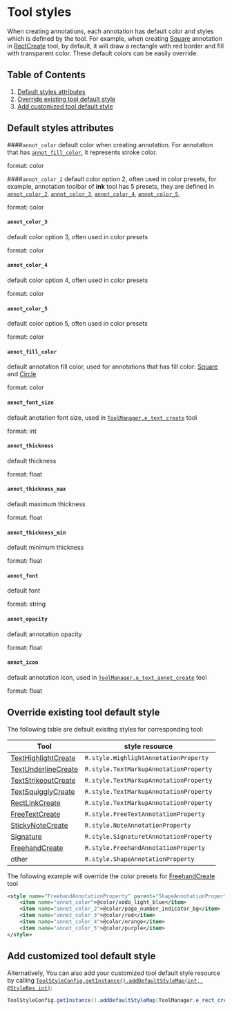 # Tool styles
When creating annotations, each annotation has default color and styles which is defined by the tool. For example, when creating [Square](https://www.pdftron.com/pdfnet/mobile/docs/Android/pdftron/PDF/Annots/Square.html) annotation in [RectCreate](http://neon.pdftron.local:8000/www/qliu/android/api/reference/com/pdftron/pdf/tools/RectCreate.html) tool, by default, it will draw a rectangle with red border and fill with transparent color. These default colors can be easily override.

## Table of Contents  
1. [Default styles attributes](#default-styles-attributes)
2. [Override existing tool default style](#override-existing-tool-default-style)
3. [Add customized tool default style](#add-customized-tool-default-style)

## Default styles attributes
####`annot_color`
default color when creating annotation. For annotation that has [`annot_fill_color`](#annot_fill_color), it represents stroke color.

format: color

####`annot_color_2`
default color option 2, often used in color presets, for example, annotation toolbar of **ink** tool has 5 presets, they are defined in [`annot_color_2`](#annot_color_2), [`annot_color_3`](#annot_color_3), [`annot_color_4`](#annot_color_4), [`annot_color_5`](#annot_color_5), 

format: color

#### `annot_color_3`
default color option 3, often used in color presets

format: color

#### `annot_color_4`
default color option 4, often used in color presets

format: color

#### `annot_color_5`
default color option 5, often used in color presets

format: color

#### `annot_fill_color`

default annotation fill color, used for annotations that has fill color: [Square](https://www.pdftron.com/pdfnet/mobile/docs/Android/pdfnet/javadoc/reference/com/pdftron/pdf/annots/Square.html) and [Circle](https://www.pdftron.com/pdfnet/mobile/docs/Android/pdfnet/javadoc/reference/com/pdftron/pdf/annots/Square.html)

format: color

#### `annot_font_size`
default anotation font size, used in [`ToolManager.e_text_create`]() tool

format: int

#### `annot_thickness`
default thickness

format: float

#### `annot_thickness_max`
default maximum thickness

format: float

#### `annot_thickness_min`
default minimum thickness

format: float

#### `annot_font`
default font

format: string

#### `annot_opacity`
default annotation opacity

format: float

#### `annot_icon`
default annotation icon, used in [`ToolManager.e_text_annot_create`]() tool

format: float

## Override existing tool default style
The following table are default exisitng styles for corresponding tool:

| Tool                                | style resource                       |
|-------------------------------------|--------------------------------------|
| [TextHighlightCreate](http://neon.pdftron.local:8000/www/qliu/android/api/reference/com/pdftron/pdf/tools/TextHighlightCreate.html)    | `R.style.HighlightAnnotationProperty`  |
| [TextUnderlineCreate](http://neon.pdftron.local:8000/www/qliu/android/api/reference/com/pdftron/pdf/tools/TextUnderlineCreate.html)     | `R.style.TextMarkupAnnotationProperty` |
|  [TextStrikeoutCreate](http://neon.pdftron.local:8000/www/qliu/android/api/reference/com/pdftron/pdf/tools/TextStrikeoutCreate.html)    | `R.style.TextMarkupAnnotationProperty` |
| [TextSquigglyCreate](http://neon.pdftron.local:8000/www/qliu/android/api/reference/com/pdftron/pdf/tools/TextSquigglyCreate.html)     | `R.style.TextMarkupAnnotationProperty` |
| [RectLinkCreate](http://neon.pdftron.local:8000/www/qliu/android/api/reference/com/pdftron/pdf/tools/RectLinkCreate.html)         | `R.style.TextMarkupAnnotationProperty` |
| [FreeTextCreate](http://neon.pdftron.local:8000/www/qliu/android/api/reference/com/pdftron/pdf/tools/FreeTextCreate.html)      | `R.style.FreeTextAnnotationProperty`   |
| [StickyNoteCreate](http://neon.pdftron.local:8000/www/qliu/android/api/reference/com/pdftron/pdf/tools/StickyNoteCreate.html) | `R.style.NoteAnnotationProperty`       |
| [Signature](http://neon.pdftron.local:8000/www/qliu/android/api/reference/com/pdftron/pdf/tools/Signature.html)        | `R.style.SignaturetAnnotationProperty` |
| [FreehandCreate](http://neon.pdftron.local:8000/www/qliu/android/api/reference/com/pdftron/pdf/tools/FreehandCreate.html)       | `R.style.FreehandAnnotationProperty`   |
| other                               | `R.style.ShapeAnnotationProperty`      |

The following example will override the color presets for [FreehandCreate](http://neon.pdftron.local:8000/www/qliu/android/api/reference/com/pdftron/pdf/tools/FreehandCreate.html) tool

```xml
<style name="FreehandAnnotationProperty" parent="ShapeAnnotationProperty">
    <item name="annot_color">@color/xodo_light_blue</item>
    <item name="annot_color_2">@color/page_number_indicator_bg</item>
    <item name="annot_color_3">@color/red</item>
    <item name="annot_color_4">@color/orange</item>
    <item name="annot_color_5">@color/purple</item>
</style>
```

## Add customized tool default style
Alternatively, You can also add your customized tool default style resource by calling [`ToolStyleConfig.getInstance().addDefaultStyleMap(int, @StyleRes int)`](http://neon.pdftron.local:8000/www/qliu/android/api/reference/com/pdftron/pdf/config/ToolStyleConfig.html#addDefaultStyleMap(int,%20int)):

```java
ToolStyleConfig.getInstance().addDefaultStyleMap(ToolManager.e_rect_create, R.style.rectangle_style);
```